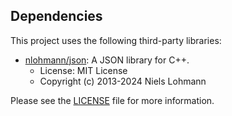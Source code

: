 ## Dependencies

This project uses the following third-party libraries:

- [nlohmann/json](https://github.com/nlohmann/json): A JSON library for C++.
  - License: MIT License
  - Copyright (c) 2013-2024 Niels Lohmann

Please see the [LICENSE](LICENSE) file for more information.